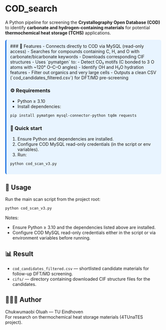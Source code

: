 # COD_search
A Python pipeline for screening the **Crystallography Open Database (COD)** to identify **carbonate and hydrogen-containing materials** for potential **thermochemical heat storage (TCHS)** applications.

<div style="background-color:#e8f4ff;border-left:4px solid #2b7be4;padding:12px;border-radius:6px">
### 🔷 Features
- Connects directly to COD via MySQL (read-only access)  
- Searches for compounds containing C, H, and O with carbonate/bicarbonate keywords  
- Downloads corresponding CIF structures  
- Uses `pymatgen` to:
    - Detect CO₃ motifs (C bonded to 3 O atoms with ~120° O–C–O angles)
    - Identify OH and H₂O hydration features
    - Filter out organics and very large cells  
- Outputs a clean CSV (`cod_candidates_filtered.csv`) for DFT/MD pre-screening

### ⚙️ Requirements
- Python ≥ 3.10  
- Install dependencies:
```bash
pip install pymatgen mysql-connector-python tqdm requests
```

### 🔷 Quick start
1. Ensure Python and dependencies are installed.  
2. Configure COD MySQL read-only credentials (in the script or env variables).  
3. Run:
```bash
python cod_scan_v3.py
```
</div>

## 🚀 Usage

Run the main scan script from the project root:

```bash
python cod_scan_v3.py
```

Notes:
- Ensure Python ≥ 3.10 and the dependencies listed above are installed.
- Configure COD MySQL read-only credentials either in the script or via environment variables before running.

## 📊 Result

- `cod_candidates_filtered.csv` — shortlisted candidate materials for follow-up DFT/MD screening.
- `cifs/` — directory containing downloaded CIF structure files for the candidates.

## 👩🏽‍🔬 Author

Chukwumaobi Oluah — TU Eindhoven  
For research on thermochemical heat storage materials (4TUnaTES project).